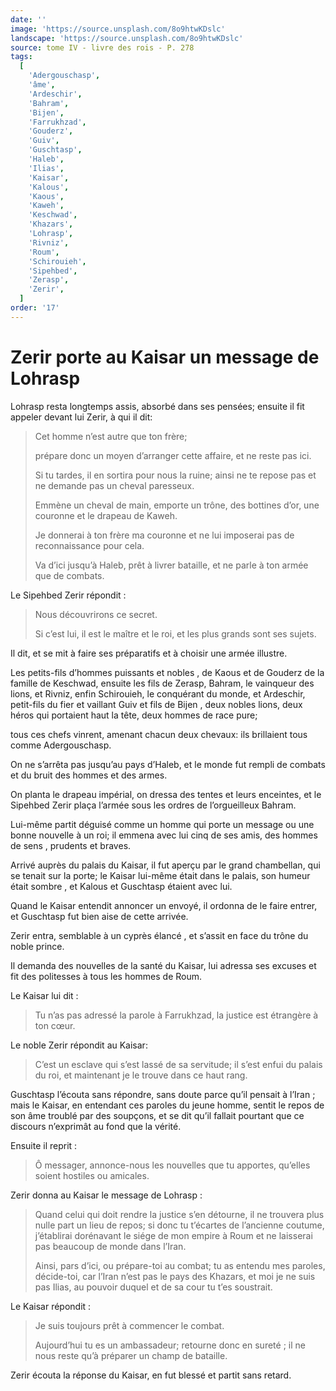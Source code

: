 ```yaml
---
date: ''
image: 'https://source.unsplash.com/8o9htwKDslc'
landscape: 'https://source.unsplash.com/8o9htwKDslc'
source: tome IV - livre des rois - P. 278
tags:
  [
    'Adergouschasp',
    'âme',
    'Ardeschir',
    'Bahram',
    'Bijen',
    'Farrukhzad',
    'Gouderz',
    'Guiv',
    'Guschtasp',
    'Haleb',
    'Ilias',
    'Kaisar',
    'Kalous',
    'Kaous',
    'Kaweh',
    'Keschwad',
    'Khazars',
    'Lohrasp',
    'Rivniz',
    'Roum',
    'Schirouieh',
    'Sipehbed',
    'Zerasp',
    'Zerir',
  ]
order: '17'
---
```


# Zerir porte au Kaisar un message de Lohrasp

Lohrasp resta longtemps assis, absorbé dans ses pensées; ensuite il fit appeler devant lui Zerir, à qui il dit:

> Cet homme n’est autre que ton frère;
>
> prépare donc un moyen d’arranger cette affaire, et ne reste pas ici.
>
> Si tu tardes, il en sortira pour nous la ruine; ainsi ne te repose pas et ne demande pas un cheval paresseux.
>
> Emmène un cheval de main, emporte un trône, des bottines d’or, une couronne et le drapeau de Kaweh.
>
> Je donnerai à ton frère ma couronne et ne lui imposerai pas de reconnaissance pour cela.
>
> Va d’ici jusqu’à Haleb, prêt à livrer bataille, et ne parle à ton armée que de combats.

Le Sipehbed Zerir répondit :

> Nous découvrirons ce secret.
>
> Si c’est lui, il est le maître et le roi, et les plus grands sont ses sujets.

Il dit, et se mit à faire ses préparatifs et à choisir une armée illustre.

Les petits-fils d’hommes puissants et nobles , de Kaous et de Gouderz de la famille de Keschwad, ensuite les fils de Zerasp, Bahram, le vainqueur des lions, et Rivniz, enfin Schirouieh, le conquérant du monde, et Ardeschir, petit-fils du fier et vaillant Guiv et fils de Bijen , deux nobles lions, deux héros qui portaient haut la tête, deux hommes de race pure;

tous ces chefs vinrent, amenant chacun deux chevaux: ils brillaient tous comme Adergouschasp.

On ne s’arrêta pas jusqu’au pays d’Haleb, et le monde fut rempli de combats et du bruit des hommes et des armes.

On planta le drapeau impérial, on dressa des tentes et leurs enceintes, et le Sipehbed Zerir plaça l’armée sous les ordres de l’orgueilleux Bahram.

Lui-même partit déguisé comme un homme qui porte un message ou une bonne nouvelle à un roi; il emmena avec lui cinq de ses amis, des hommes de sens , prudents et braves.

Arrivé auprès du palais du Kaisar, il fut aperçu par le grand chambellan, qui se tenait sur la porte;
le Kaisar lui-même était dans le palais, son humeur était sombre , et Kalous et Guschtasp étaient avec lui.

Quand le Kaisar entendit annoncer un envoyé, il ordonna de le faire entrer, et Guschtasp fut bien aise de cette arrivée.

Zerir entra, semblable à un cyprès élancé , et s’assit en face du trône du noble prince.

Il demanda des nouvelles de la santé du Kaisar, lui adressa ses excuses et fit des politesses à tous les hommes de Roum.

Le Kaisar lui dit :

> Tu n’as pas adressé la parole à Farrukhzad, la justice est étrangère à ton cœur.

Le noble Zerir répondit au Kaisar:

> C’est un esclave qui s’est lassé de sa servitude; il s’est enfui du palais du roi, et maintenant je le trouve dans ce haut rang.

Guschtasp l’écouta sans répondre, sans doute parce qu’il pensait à l’Iran ; mais le Kaisar, en entendant ces paroles du jeune homme, sentit le repos de son âme troublé par des soupçons, et se dit qu’il fallait pourtant que ce discours n’exprimât au fond que la vérité.

Ensuite il reprit :

> Ô messager, annonce-nous les nouvelles que tu apportes, qu’elles soient hostiles ou amicales.

Zerir donna au Kaisar le message de Lohrasp :

> Quand celui qui doit rendre la justice s’en détourne, il ne trouvera plus nulle part un lieu de repos; si donc tu t’écartes de l’ancienne coutume, j’établirai dorénavant le siége de mon empire à Roum et ne laisserai pas beaucoup de monde dans l’Iran.
>
> Ainsi, pars d’ici, ou prépare-toi au combat; tu as entendu mes paroles, décide-toi, car l’Iran n’est pas le pays des Khazars, et moi je ne suis pas Ilias, au pouvoir duquel et de sa cour tu t’es soustrait.

Le Kaisar répondit :

> Je suis toujours prêt à commencer le combat.
>
> Aujourd’hui tu es un ambassadeur; retourne donc en sureté ; il ne nous reste qu’à préparer un champ de bataille.

Zerir écouta la réponse du Kaisar, en fut blessé et partit sans retard.
